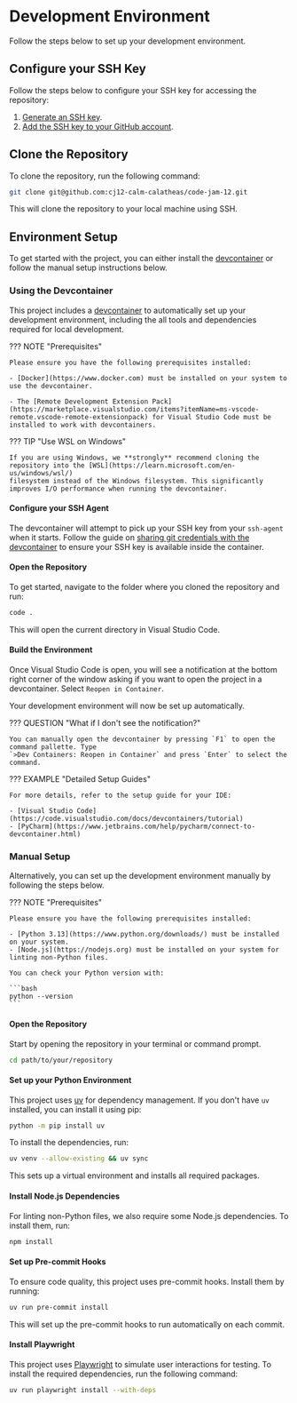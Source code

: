 # Development Environment

Follow the steps below to set up your development environment.

## Configure your SSH Key

Follow the steps below to configure your SSH key for accessing the repository:

1. [Generate an SSH key](https://docs.github.com/en/github/authenticating-to-github/connecting-to-github-with-ssh/generating-a-new-ssh-key-and-adding-it-to-the-ssh-agent).
2. [Add the SSH key to your GitHub account](https://docs.github.com/en/github/authenticating-to-github/connecting-to-github-with-ssh/adding-a-new-ssh-key-to-your-github-account).

## Clone the Repository

To clone the repository, run the following command:

```bash
git clone git@github.com:cj12-calm-calatheas/code-jam-12.git
```

This will clone the repository to your local machine using SSH.

## Environment Setup

To get started with the project, you can either install the [devcontainer](https://containers.dev) or follow the manual
setup instructions below.

### Using the Devcontainer

This project includes a [devcontainer](https://containers.dev) to automatically set up your development
environment, including the all tools and dependencies required for local development.

??? NOTE "Prerequisites"

    Please ensure you have the following prerequisites installed:

    - [Docker](https://www.docker.com) must be installed on your system to use the devcontainer.

    - The [Remote Development Extension Pack](https://marketplace.visualstudio.com/items?itemName=ms-vscode-remote.vscode-remote-extensionpack) for Visual Studio Code must be installed to work with devcontainers.

??? TIP "Use WSL on Windows"

    If you are using Windows, we **strongly** recommend cloning the repository into the [WSL](https://learn.microsoft.com/en-us/windows/wsl/)
    filesystem instead of the Windows filesystem. This significantly improves I/O performance when running the devcontainer.

#### Configure your SSH Agent

The devcontainer will attempt to pick up your SSH key from your `ssh-agent` when it starts. Follow the
guide on [sharing git credentials with the devcontainer](https://code.visualstudio.com/remote/advancedcontainers/sharing-git-credentials)
to ensure your SSH key is available inside the container.

#### Open the Repository

To get started, navigate to the folder where you cloned the repository and run:

```bash
code .
```

This will open the current directory in Visual Studio Code.

#### Build the Environment

Once Visual Studio Code is open, you will see a notification at the bottom right corner of the window asking if
you want to open the project in a devcontainer. Select `Reopen in Container`.

Your development environment will now be set up automatically.

??? QUESTION "What if I don't see the notification?"

    You can manually open the devcontainer by pressing `F1` to open the command pallette. Type
    `>Dev Containers: Reopen in Container` and press `Enter` to select the command.

??? EXAMPLE "Detailed Setup Guides"

    For more details, refer to the setup guide for your IDE:

    - [Visual Studio Code](https://code.visualstudio.com/docs/devcontainers/tutorial)
    - [PyCharm](https://www.jetbrains.com/help/pycharm/connect-to-devcontainer.html)

### Manual Setup

Alternatively, you can set up the development environment manually by following the steps below.

??? NOTE "Prerequisites"

    Please ensure you have the following prerequisites installed:

    - [Python 3.13](https://www.python.org/downloads/) must be installed on your system.
    - [Node.js](https://nodejs.org) must be installed on your system for linting non-Python files.

    You can check your Python version with:

    ```bash
    python --version
    ```

#### Open the Repository

Start by opening the repository in your terminal or command prompt.

```bash
cd path/to/your/repository
```

#### Set up your Python Environment

This project uses [uv](https://docs.astral.sh/uv/) for dependency management. If you don't have `uv` installed, you can
install it using pip:

```bash
python -m pip install uv
```

To install the dependencies, run:

```bash
uv venv --allow-existing && uv sync
```

This sets up a virtual environment and installs all required packages.

#### Install Node.js Dependencies

For linting non-Python files, we also require some Node.js dependencies. To install them, run:

```bash
npm install
```

#### Set up Pre-commit Hooks

To ensure code quality, this project uses pre-commit hooks. Install them by running:

```bash
uv run pre-commit install
```

This will set up the pre-commit hooks to run automatically on each commit.

#### Install Playwright

This project uses [Playwright](https://playwright.dev/python/) to simulate user interactions for testing. To install the
required dependencies, run the following command:

```bash
uv run playwright install --with-deps
```
